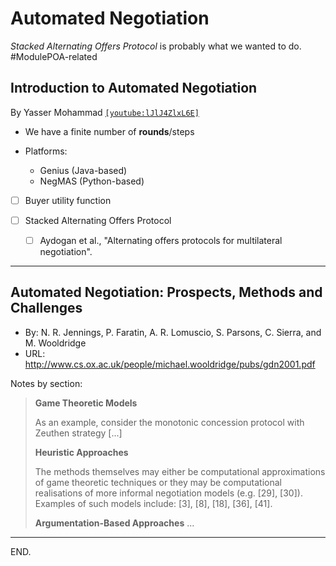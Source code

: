 # Automated Negotiation

_Stacked Alternating Offers Protocol_ is probably what we wanted to do. #ModulePOA-related

## Introduction to Automated Negotiation
By Yasser Mohammad [`[youtube:lJlJ4ZlxL6E]`](https://www.youtube.com/watch?v=lJlJ4ZlxL6E)

- We have a finite number of **rounds**/steps

- Platforms:
    * Genius (Java-based)
    * NegMAS (Python-based)

- [ ] Buyer utility function

- [ ] Stacked Alternating Offers Protocol
    * [ ] Aydogan et al., "Alternating offers protocols for multilateral negotiation".

---

## Automated Negotiation: Prospects, Methods and Challenges

* By: N. R. Jennings, P. Faratin, A. R. Lomuscio, S. Parsons, C. Sierra, and M. Wooldridge
* URL: http://www.cs.ox.ac.uk/people/michael.wooldridge/pubs/gdn2001.pdf

Notes by section:

> **Game Theoretic Models**
>
> As an example, consider the monotonic concession protocol with Zeuthen strategy [...]
>
> **Heuristic Approaches**
>
> The methods themselves may either be computational approximations of game theoretic techniques or they may be computational realisations of more informal negotiation models (e.g. [29], [30]).
> Examples of such models include: [3], [8], [18], [36], [41].
>
> **Argumentation-Based Approaches**
> ...

---

END.
